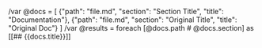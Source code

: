/var @docs = [
  {"path": "file.md", "section": "Section Title", "title": "Documentation"},
  {"path": "file.md", "section": "Original Title", "title": "Original Doc"}
]
/var @results = foreach [@docs.path # @docs.section] as [[## {{docs.title}}]]